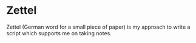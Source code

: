 # Zettel

Zettel (German word for a small piece of paper) is my approach to write
a script which supports me on taking notes.

